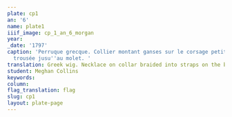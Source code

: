 ```yaml
---
plate: cp1
an: '6'
name: plate1
iiif_image: cp_1_an_6_morgan
year: 
_date: '1797'
caption: 'Perruque grecque. Collier montant ganses sur le corsage petit fichu. Robe
  trousée jusu''au molet. '
translation: Greek wig. Necklace on collar braided into straps on the bodice a small kercheif. Frilly dress up to the calf. 
student: Meghan Collins
keywords: 
column: 
flag_translation: flag
slug: cp1
layout: plate-page
---
```

